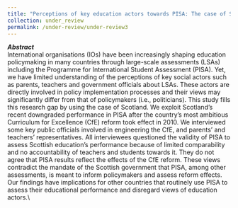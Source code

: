```yaml
---
title: "Perceptions of key education actors towards PISA: The case of Scotland."
collection: under_review
permalink: /under-review/under-review3
---
```

***Abstract***\
International organisations (IOs) have been increasingly shaping education policymaking in many countries through large-scale assessments (LSAs) including the Programme for International Student Assessment (PISA). Yet, we have limited understanding of the perceptions of key social actors such as parents, teachers and government officials about LSAs. These actors are directly involved in policy implementation processes and their views may significantly differ from that of policymakers (i.e., politicians). This study fills this research gap by using the case of Scotland. We exploit Scotland’s recent downgraded performance in PISA after the country’s most ambitious Curriculum for Excellence (CfE) reform took effect in 2010. We interviewed some key public officials involved in engineering the CfE, and parents’ and teachers’ representatives. All interviewees questioned the validity of PISA to assess Scottish education’s performance because of limited comparability and no accountability of teachers and students towards it. They do not agree that PISA results reflect the effects of the CfE reform. These views contradict the mandate of the Scottish government that PISA, among other assessments, is meant to inform policymakers and assess reform effects. Our findings have implications for other countries that routinely use PISA to assess their educational performance and disregard views of education actors.\
